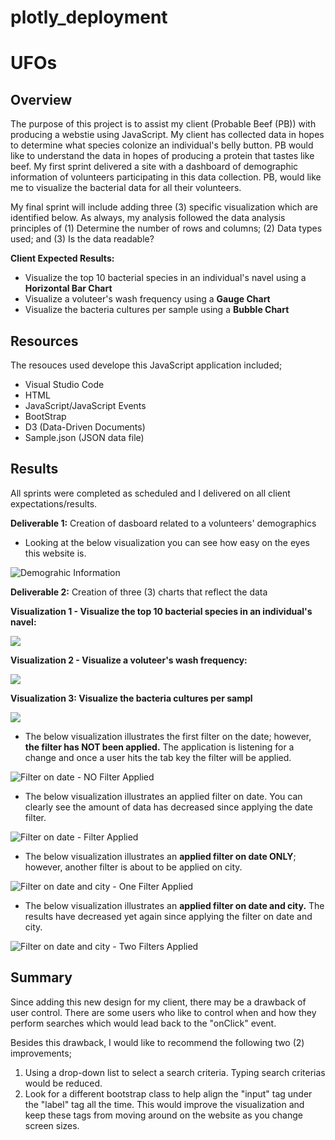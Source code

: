 # plotly_deployment
# UFOs

## Overview 
The purpose of this project is to assist my client (Probable Beef (PB)) with producing a webstie using JavaScript.  My client has collected data in hopes to determine what species colonize an individual's belly button.  PB would like to understand the data in hopes of producing a protein that tastes like beef.  My first sprint delivered a site with a dashboard of demographic information of volunteers participating in this data collection.  PB, would like me to visualize the bacterial data for all their volunteers.

My final sprint will include adding three (3) specific visualization which are identified below.  As always, my analysis followed the data analysis principles of (1) Determine the number of rows and columns; (2) Data types used; and (3) Is the data readable?

__Client Expected Results:__
- Visualize the top 10 bacterial species in an individual's navel using a __Horizontal Bar Chart__
- Visualize a voluteer's wash frequency using a __Gauge Chart__
- Visualize the bacteria cultures per sample using a __Bubble Chart__


## Resources
The resouces used develope this JavaScript application included;
- Visual Studio Code
- HTML
- JavaScript/JavaScript Events
- BootStrap
- D3 (Data-Driven Documents)
- Sample.json (JSON data file)

## Results
All sprints were completed as scheduled and I delivered on all client expectations/results.

__Deliverable 1:__ Creation of dasboard related to a volunteers' demographics
- Looking at the below visualization you can see how easy on the eyes this website is.

![Demograhic Information](https://github.com/SheaButta/UFOs/blob/main/static/images/UFO_Orig.PNG)

__Deliverable 2:__ Creation of three (3) charts that reflect the data


__Visualization 1 - Visualize the top 10 bacterial species in an individual's navel:__

![](https://github.com/SheaButta/plotly_deployment/blob/main/static/images/BarChart.PNG)


__Visualization 2 - Visualize a voluteer's wash frequency:__

![](https://github.com/SheaButta/plotly_deployment/blob/main/static/images/GuageChart.PNG)


__Visualization 3: Visualize the bacteria cultures per sampl__

![](https://github.com/SheaButta/plotly_deployment/blob/main/static/images/BubbleChart.PNG)


- The below visualization illustrates the first filter on the date; however, __the filter has NOT been applied.__  The application is listening for a change and once a user hits the tab key the filter will be applied.

![Filter on date - NO Filter Applied](https://github.com/SheaButta/UFOs/blob/main/static/images/ScreenShot_DateFilter.PNG)

- The below visualization illustrates an applied filter on date.  You can clearly see the amount of data has decreased since applying the date filter.
 
![Filter on date - Filter Applied](https://github.com/SheaButta/UFOs/blob/main/static/images/ScreenShot_DateFilterResults.PNG)

- The below visualization illustrates an __applied filter on date ONLY__; however, another filter is about to be applied on city.  
 
![Filter on date and city - One Filter Applied](https://github.com/SheaButta/UFOs/blob/main/static/images/ScreenShot_Date_CityFilter.PNG)

- The below visualization illustrates an __applied filter on date and city.__  The results have decreased yet again since applying the filter on date and city.
 
![Filter on date and city - Two Filters Applied](https://github.com/SheaButta/UFOs/blob/main/static/images/ScreenShot_DateCityFilterResults.PNG)


## Summary
Since adding this new design for my client, there may be a drawback of user control.  There are some users who like to control when and how they perform searches which would lead back to the "onClick" event.

Besides this drawback, I would like to recommend the following two (2) improvements;
1. Using a drop-down list to select a search criteria. Typing search criterias would be reduced.
2. Look for a different bootstrap class to help align the "input" tag under the "label" tag all the time.  This would improve the visualization and keep these tags from moving around on the website as you change screen sizes.


